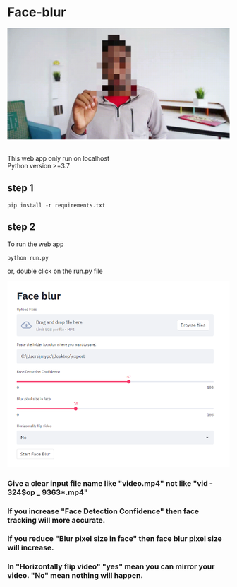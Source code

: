 # Face-blur
<p align="center">
  <img src="https://github.com/bmox/Face-blur/blob/main/demo/demo.gif" alt="animated" />
</p>
<br>
This web app only run on localhost <br>
Python version >=3.7 <br>

## step 1

```
pip install -r requirements.txt
```
## step 2
To run the web app 

```
python run.py
```
or, double click on the run.py file

![Demo](https://github.com/bmox/Face-blur/blob/main/demo/webapp.PNG)
### Give a clear input file name like "video.mp4" not like "vid - 324$op _ 9363*.mp4"
### If you increase "Face Detection Confidence" then face tracking will more accurate. <br>
### If you reduce "Blur pixel size in face" then face blur pixel size will increase. <br>
### In "Horizontally flip video" "yes" mean you can mirror your video. "No" mean nothing will happen.
